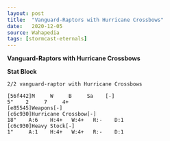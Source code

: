 ```yaml
---
layout: post
title:  "Vanguard-Raptors with Hurricane Crossbows"
date:   2020-12-05
source: Wahapedia
tags: [stormcast-eternals]
---
```


**Vanguard-Raptors with Hurricane Crossbows**

**Stat Block**
```
2/2 vanguard-raptor with Hurricane Crossbows
```

```
[56f442]M     W     B     Sa    [-]
5"    2     7     4+    
[e85545]Weapons[-]
[c6c930]Hurricane Crossbow[-]
18"    A:6    H:4+   W:4+   R:-    D:1   
[c6c930]Heavy Stock[-]
1"     A:1    H:4+   W:4+   R:-    D:1   
```



